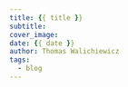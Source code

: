 ```yaml
---
title: {{ title }}
subtitle: 
cover_image: 
date: {{ date }}
author: Thomas Walichiewicz
tags:
  - blog
---
```

